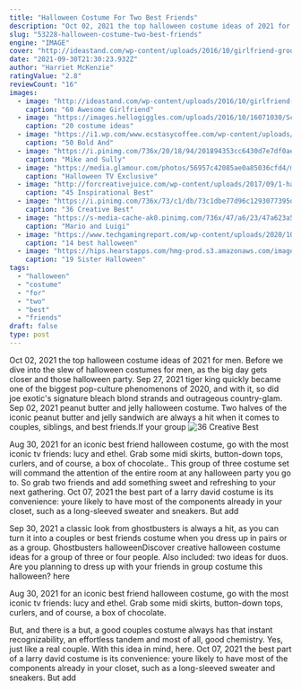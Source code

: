```yaml
---
title: "Halloween Costume For Two Best Friends"
description: "Oct 02, 2021 the top halloween costume ideas of 2021 for men. Before we dive into the slew of halloween costumes for men, as the big day gets closer and those halloween party"
slug: "53228-halloween-costume-two-best-friends"
engine: "IMAGE"
cover: "http://ideastand.com/wp-content/uploads/2016/10/girlfriend-group-costume/2-girlfriend-group-costume-ideas.jpg"
date: "2021-09-30T21:30:23.932Z"
author: "Harriet McKenzie"
ratingValue: "2.8"
reviewCount: "16"
images:
  - image: "http://ideastand.com/wp-content/uploads/2016/10/girlfriend-group-costume/2-girlfriend-group-costume-ideas.jpg"
    caption: "60 Awesome Girlfriend"
  - image: "https://images.hellogiggles.com/uploads/2016/10/16071030/Screen-Shot-2016-10-16-at-3.09.50-PM.png"
    caption: "20 costume ideas"
  - image: "https://i1.wp.com/www.ecstasycoffee.com/wp-content/uploads/2016/10/Dressed-up-as-Cool-Ranch-Jalapeno-Cheddar-and-Sweet-Chili-Heat.jpg?resize=720%2C960&ssl=1"
    caption: "50 Bold And"
  - image: "https://i.pinimg.com/736x/20/18/94/201894353cc6430d7e7df0aec1df1084--best-friend-stuff-best-friends.jpg"
    caption: "Mike and Sully"
  - image: "https://media.glamour.com/photos/56957c42085ae0a85036cfd4/master/w_1600%2Cc_limit/entertainment-blogs-obsessed-2012-10-20-1022-thelma-suburgatory-halloween_ob.jpg"
    caption: "Halloween TV Exclusive"
  - image: "http://forcreativejuice.com/wp-content/uploads/2017/09/1-halloween-costume-ideas-for-you-and-your-bff.jpg"
    caption: "45 Inspirational Best"
  - image: "https://i.pinimg.com/736x/73/c1/db/73c1dbe77d96c1293077395d6017c4d3.jpg"
    caption: "36 Creative Best"
  - image: "https://s-media-cache-ak0.pinimg.com/736x/47/a6/23/47a623a5768c0817a4283b0d5f92d12f.jpg"
    caption: "Mario and Luigi"
  - image: "https://www.techgamingreport.com/wp-content/uploads/2020/10/1602600218_14-best-halloween-zoom-backgrounds.jpeg"
    caption: "14 best halloween"
  - image: "https://hips.hearstapps.com/hmg-prod.s3.amazonaws.com/images/old-lady-baby-sister-costumes-1536848842.jpg?crop=0.670xw:1.00xh;0.116xw,0&resize=480:*"
    caption: "19 Sister Halloween"
tags:
  - "halloween"
  - "costume"
  - "for"
  - "two"
  - "best"
  - "friends"
draft: false
type: post
---
```


Oct 02, 2021 the top halloween costume ideas of 2021 for men. Before we dive into the slew of halloween costumes for men, as the big day gets closer and those halloween party. Sep 27, 2021 tiger king quickly became one of the biggest pop-culture phenomenons of 2020, and with it, so did joe exotic's signature bleach blond strands and outrageous country-glam. Sep 02, 2021 peanut butter and jelly halloween costume. Two halves of the iconic peanut butter and jelly sandwich are always a hit when it comes to couples, siblings, and best friends.If your group
![36 Creative Best](https://i.pinimg.com/736x/73/c1/db/73c1dbe77d96c1293077395d6017c4d3.jpg "36 Creative Best")

Aug 30, 2021 for an iconic best friend halloween costume, go with the most iconic tv friends: lucy and ethel. Grab some midi skirts, button-down tops, curlers, and of course, a box of chocolate.. This group of three costume set will command the attention of the entire room at any halloween party you go to. So grab two friends and add something sweet and refreshing to your next gathering. Oct 07, 2021 the best part of a larry david costume is its convenience: youre likely to have most of the components already in your closet, such as a long-sleeved sweater and sneakers. But add
<!--inArticleAds-->

<!--galleryOne-->

Sep 30, 2021 a classic look from ghostbusters is always a hit, as you can turn it into a couples or best friends costume when you dress up in pairs or as a group. Ghostbusters halloweenDiscover creative halloween costume ideas for a group of three or four people. Also included: two ideas for duos. Are you planning to dress up with your friends in group costume this halloween? here
<!--inArticleAds-->

<!--galleryTwo-->

Aug 30, 2021 for an iconic best friend halloween costume, go with the most iconic tv friends: lucy and ethel. Grab some midi skirts, button-down tops, curlers, and of course, a box of chocolate.
<!--galleryThree-->

But, and there is a but, a good couples costume always has that instant recognizability, an effortless tandem and most of all, good chemistry. Yes, just like a real couple. With this idea in mind, here. Oct 07, 2021 the best part of a larry david costume is its convenience: youre likely to have most of the components already in your closet, such as a long-sleeved sweater and sneakers. But add